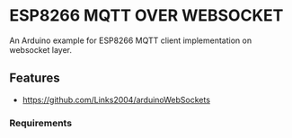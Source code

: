 # ESP8266 MQTT OVER WEBSOCKET
An Arduino example for ESP8266  MQTT client implementation on websocket layer.

## Features
- https://github.com/Links2004/arduinoWebSockets

### Requirements

